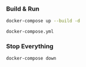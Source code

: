 ### Build & Run

```bash
docker-compose up --build -d
```

 `docker-compose.yml`


### Stop Everything

```bash
docker-compose down
```
